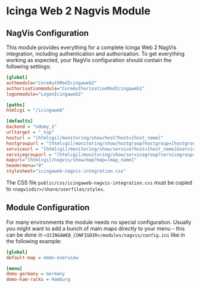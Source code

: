 # Icinga Web 2 Nagvis Module
## NagVis Configuration
This module provides everything for a complete Icinga Web 2 NagVis
integration, including authentication and authorisation. To get
everything working as expected, your NagVis configuration should contain
the following settings:

```ini
[global]
authmodule="CoreAuthModIcingaweb2"
authorisationmodule="CoreAuthorisationModIcingaweb2"
logonmodule="LogonIcingaweb2"

[paths]
htmlcgi = "/icingaweb"

[defaults]
backend = "ndomy_1"
urltarget = "_top"
hosturl = "[htmlcgi]/monitoring/show/host?host=[host_name]"
hostgroupurl = "[htmlcgi]/monitoring/show/hostgroup?hostgroup=[hostgroup_name]"
serviceurl = "[htmlcgi]/monitoring/show/service?host=[host_name]&service=[service_description]"
servicegroupurl = "[htmlcgi]/monitoring/show/servicegroup?servicegroup=[servicegroup_name]"
mapurl="[htmlcgi]/nagvis/show/map?map=[map_name]"
headermenu="0"
stylesheet="icingaweb-nagvis-integration.css"
```

The CSS file `public/css/icingaweb-nagvis-integration.css` must be copied to
`<nagvisdir>/share/userfiles/styles`.

## Module Configuration
For many environments the module needs no special configuration. Usually
you might want to add a bunch of main maps directly to your menu - this
can be done in `<ICINGAWEB_CONFIGDIR>/modules/nagvis/config.ini` like in
the following example:

```ini
[global]
default-map = demo-overview

[menu]
demo-germany = Germany
demo-ham-racks = Hamburg
```
